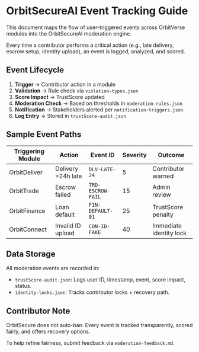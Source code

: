 # OrbitSecureAI Event Tracking Guide

This document maps the flow of user-triggered events across OrbitVerse modules into the OrbitSecureAI moderation engine.

Every time a contributor performs a critical action (e.g., late delivery, escrow setup, identity upload), an event is logged, analyzed, and scored.

## Event Lifecycle

1. **Trigger** → Contributor action in a module  
2. **Validation** → Rule check via `violation-types.json`  
3. **Score Impact** → TrustScore updated  
4. **Moderation Check** → Based on thresholds in `moderation-rules.json`  
5. **Notification** → Stakeholders alerted per `notification-triggers.json`  
6. **Log Entry** → Stored in `trustScore-audit.json`

## Sample Event Paths

| Triggering Module | Action             | Event ID         | Severity | Outcome                 |
|-------------------|--------------------|------------------|----------|--------------------------|
| OrbitDeliver      | Delivery >24h late | `DLV-LATE-24`    | 5        | Contributor warned       |
| OrbitTrade        | Escrow failed      | `TRD-ESCROW-FAIL`| 15       | Admin review             |
| OrbitFinance      | Loan default       | `FIN-DEFAULT-01` | 25       | TrustScore penalty       |
| OrbitConnect      | Invalid ID upload  | `CON-ID-FAKE`    | 40       | Immediate identity lock  |

## Data Storage

All moderation events are recorded in:
- `trustScore-audit.json`: Logs user ID, timestamp, event, score impact, status.
- `identity-locks.json`: Tracks contributor locks + recovery path.

## Contributor Note

OrbitSecure does not auto-ban. Every event is tracked transparently, scored fairly, and offers recovery options.

To help refine fairness, submit feedback via `moderation-feedback.md`.

